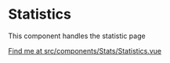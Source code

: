 # Statistics

This component handles the statistic page

[Find me at src/components/Stats/Statistics.vue](https://github.com/FAIRsharing/fairsharing.github.io/tree/master/src/components/Stats/Statistics.vue)